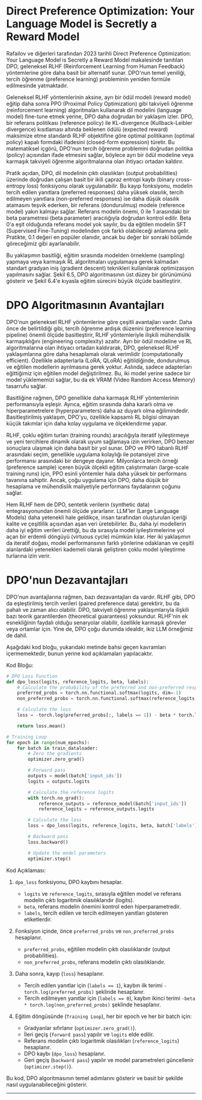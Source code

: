 # Direct Preference Optimization: Your Language Model is Secretly a Reward Model 
Rafailov ve diğerleri tarafından 2023 tarihli Direct Preference Optimization: Your Language Model is Secretly a Reward Model makalesinde tanıtılan DPO, geleneksel RLHF (Reinforcement Learning from Human Feedback) yöntemlerine göre daha basit bir alternatif sunar. DPO'nun temel yeniliği, tercih öğrenme (preference learning) probleminin yeniden formüle edilmesinde yatmaktadır. 

Geleneksel RLHF yöntemlerinin aksine, ayrı bir ödül modeli (reward model) eğitip daha sonra PPO (Proximal Policy Optimization) gibi takviyeli öğrenme (reinforcement learning) algoritmaları kullanarak dil modelini (language model) fine-tune etmek yerine, DPO daha doğrudan bir yaklaşım izler. 
DPO, bir referans politikası (reference policy) ile KL-divergence (Kullback-Leibler divergence) kısıtlaması altında beklenen ödülü (expected reward) maksimize etme standardı RLHF objektifine göre optimal politikanın (optimal policy) kapalı formdaki ifadesini (closed-form expression) türetir. 
Bu matematiksel içgörü, DPO'nun tercih öğrenme problemini doğrudan politika (policy) açısından ifade etmesini sağlar, böylece ayrı bir ödül modeline veya karmaşık takviyeli öğrenme algoritmalarına olan ihtiyacı ortadan kaldırır.

Pratik açıdan, DPO, dil modelinin çıktı olasılıkları (output probabilities) üzerinde doğrudan çalışan basit bir ikili çapraz entropi kaybı (binary cross-entropy loss) fonksiyonu olarak uygulanabilir. 
Bu kayıp fonksiyonu, modelin tercih edilen yanıtlara (preferred responses) daha yüksek olasılık, tercih edilmeyen yanıtlara (non-preferred responses) ise daha düşük olasılık atamasını teşvik ederken, bir referans (dondurulmuş) modele (reference model) yakın kalmayı sağlar. 
Referans modelin önemi, 0 ile 1 arasındaki bir beta parametresi (beta parameter) aracılığıyla doğrudan kontrol edilir. 
Beta 0'a eşit olduğunda referans model yok sayılır, bu da eğitilen modelin SFT (Supervised Fine-Tuning) modelinden çok farklı olabileceği anlamına gelir. 
Pratikte, 0.1 değeri en popüler olanıdır, ancak bu değer bir sonraki bölümde göreceğimiz gibi ayarlanabilir.

Bu yaklaşımın basitliği, eğitim sırasında modelden örnekleme (sampling) yapmaya veya karmaşık RL algoritmaları uygulamaya gerek kalmadan standart gradyan iniş (gradient descent) teknikleri kullanılarak optimizasyon yapılmasını sağlar. 
Şekil 6.5, DPO algoritmasının üst düzey bir görünümünü gösterir ve Şekil 6.4'e kıyasla eğitim sürecini büyük ölçüde basitleştirir.

# DPO Algoritmasının Avantajları
DPO'nun geleneksel RLHF yöntemlerine göre çeşitli avantajları vardır. 
Daha önce de belirtildiği gibi, tercih öğrenme ardışık düzenini (preference learning pipeline) önemli ölçüde basitleştirir, RLHF yöntemleriyle ilişkili mühendislik karmaşıklığını (engineering complexity) azaltır. 
Ayrı bir ödül modeline ve RL algoritmalarına olan ihtiyacı ortadan kaldırarak, DPO, geleneksel RLHF yaklaşımlarına göre daha hesaplamalı olarak verimlidir (computationally efficient). 
Özellikle adapterlarla (LoRA, QLoRA) eğitildiğinde, dondurulmuş ve eğitilen modellerin ayrılmasına gerek yoktur. 
Aslında, sadece adapterları eğittiğimiz için eğitilen model değiştirilmez. 
Bu, iki model yerine sadece bir model yüklememizi sağlar, bu da ek VRAM (Video Random Access Memory) tasarrufu sağlar.

Basitliğine rağmen, DPO genellikle daha karmaşık RLHF yöntemlerinin performansıyla eşleşir. 
Ayrıca, eğitim sırasında daha kararlı olma ve hiperparametrelere (hyperparameters) daha az duyarlı olma eğilimindedir. 
Basitleştirilmiş yaklaşım, DPO'yu, özellikle kapsamlı RL bilgisi olmayan küçük takımlar için daha kolay uygulama ve ölçeklendirme yapar.

RLHF, çoklu eğitim turları (training rounds) aracılığıyla iteratif iyileştirmeye ve yeni tercihlere dinamik olarak uyum sağlamaya izin verirken, DPO benzer sonuçlara ulaşmak için daha basit bir yol sunar. 
DPO ve PPO tabanlı RLHF arasındaki seçim, genellikle uygulama kolaylığı ile potansiyel zirve performansı arasındaki bir dengeye dayanır. 
Milyonlarca tercih örneği (preference sample) içeren büyük ölçekli eğitim çalıştırmaları (large-scale training runs) için, PPO esinli yöntemler hala daha yüksek bir performans tavanına sahiptir. 
Ancak, çoğu uygulama için DPO, daha düşük bir hesaplama ve mühendislik maliyetiyle performans faydalarının çoğunu sağlar.

Hem RLHF hem de DPO, sentetik verilerin (synthetic data) entegrasyonundan önemli ölçüde yararlanır. 
LLM'ler (Large Language Models) daha yetenekli hale geldikçe, insan tarafından oluşturulan içeriği kalite ve çeşitlilik açısından aşan veri üretebilirler. 
Bu, daha iyi modellerin daha iyi eğitim verileri ürettiği, bu da sırasıyla model iyileştirmelerine yol açan bir erdemli döngüyü (virtuous cycle) mümkün kılar. 
Her iki yaklaşımın da iteratif doğası, model performansının farklı yönlerine odaklanan ve çeşitli alanlardaki yetenekleri kademeli olarak geliştiren çoklu model iyileştirme turlarına izin verir.

# DPO'nun Dezavantajları
DPO'nun avantajlarına rağmen, bazı dezavantajları da vardır. 
RLHF gibi, DPO da eşleştirilmiş tercih verileri (paired preference data) gerektirir, bu da pahalı ve zaman alıcı olabilir. 
DPO, takviyeli öğrenme yaklaşımlarıyla ilişkili bazı teorik garantilerden (theoretical guarantees) yoksundur. 
RLHF'nin ek esnekliğinin faydalı olduğu senaryolar olabilir, özellikle karmaşık görevler veya ortamlar için. 
Yine de, DPO çoğu durumda idealdir, ikiz LLM örneğimiz de dahil.

Aşağıdaki kod bloğu, yukarıdaki metinde bahsi geçen kavramları içermemektedir, bunun yerine kod açıklamaları yapılacaktır.

Kod Bloğu:
```python
# DPO Loss Function
def dpo_loss(logits, reference_logits, beta, labels):
    # Calculate the probability of the preferred and non-preferred responses
    preferred_probs = torch.nn.functional.softmax(logits, dim=-1)
    non_preferred_probs = torch.nn.functional.softmax(reference_logits, dim=-1)

    # Calculate the loss
    loss = -torch.log(preferred_probs[:, labels == 1]) - beta * torch.log(non_preferred_probs[:, labels == 0])

    return loss.mean()

# Training Loop
for epoch in range(num_epochs):
    for batch in train_dataloader:
        # Zero the gradients
        optimizer.zero_grad()

        # Forward pass
        outputs = model(batch['input_ids'])
        logits = outputs.logits

        # Calculate the reference logits
        with torch.no_grad():
            reference_outputs = reference_model(batch['input_ids'])
            reference_logits = reference_outputs.logits

        # Calculate the loss
        loss = dpo_loss(logits, reference_logits, beta, batch['labels'])

        # Backward pass
        loss.backward()

        # Update the model parameters
        optimizer.step()
```

Kod Açıklaması:
1. `dpo_loss` fonksiyonu, DPO kaybını hesaplar. 
   - `logits` ve `reference_logits`, sırasıyla eğitilen model ve referans modelin çıktı logaritmik olasılıklarıdır (logits).
   - `beta`, referans modelin önemini kontrol eden hiperparametredir.
   - `labels`, tercih edilen ve tercih edilmeyen yanıtları gösteren etiketlerdir.

2. Fonksiyon içinde, önce `preferred_probs` ve `non_preferred_probs` hesaplanır. 
   - `preferred_probs`, eğitilen modelin çıktı olasılıklarıdır (output probabilities).
   - `non_preferred_probs`, referans modelin çıktı olasılıklarıdır.

3. Daha sonra, kayıp (`loss`) hesaplanır. 
   - Tercih edilen yanıtlar için (`labels == 1`), kaybın ilk terimi `-torch.log(preferred_probs)` şeklinde hesaplanır.
   - Tercih edilmeyen yanıtlar için (`labels == 0`), kaybın ikinci terimi `-beta * torch.log(non_preferred_probs)` şeklinde hesaplanır.

4. Eğitim döngüsünde (`Training Loop`), her bir epoch ve her bir batch için:
   - Gradyanlar sıfırlanır (`optimizer.zero_grad()`).
   - İleri geçiş (`forward pass`) yapılır ve `logits` elde edilir.
   - Referans modelin çıktı logaritmik olasılıkları (`reference_logits`) hesaplanır.
   - DPO kaybı (`dpo_loss`) hesaplanır.
   - Geri geçiş (`backward pass`) yapılır ve model parametreleri güncellenir (`optimizer.step()`).

Bu kod, DPO algoritmasının temel adımlarını gösterir ve basit bir şekilde nasıl uygulanabileceğini gösterir.

---

